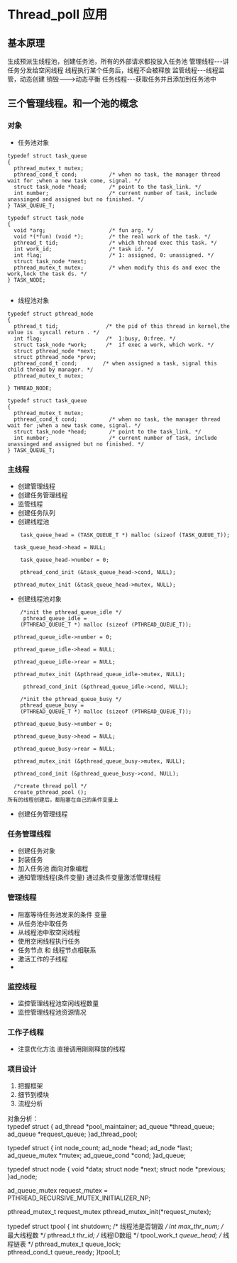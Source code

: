 # Thread_poll 应用
## 基本原理 
生成预派生线程池，创建任务池，所有的外部请求都投放入任务池
管理线程---讲任务分发给空闲线程
线程执行某个任务后，线程不会被释放
监管线程---线程监管，动态创建 销毁--->动态平衡 
任务线程---获取任务并且添加到任务池中 

## 三个管理线程。和一个池的概念
### 对象
* 任务池对象 
```
typedef struct task_queue 
{
  pthread_mutex_t mutex;
  pthread_cond_t cond;          /* when no task, the manager thread wait for ;when a new task come, signal. */
  struct task_node *head;       /* point to the task_link. */
  int number;                   /* current number of task, include unassinged and assigned but no finished. */
} TASK_QUEUE_T;

typedef struct task_node 
{
  void *arg;                    /* fun arg. */
  void *(*fun) (void *);        /* the real work of the task. */
  pthread_t tid;                /* which thread exec this task. */
  int work_id;                  /* task id. */
  int flag;                     /* 1: assigned, 0: unassigned. */
  struct task_node *next;        
  pthread_mutex_t mutex;        /* when modify this ds and exec the work,lock the task ds. */
} TASK_NODE;


```

* 线程池对象
```
typedef struct pthread_node 
{
  pthread_t tid;               /* the pid of this thread in kernel,the value is  syscall return . */
  int flag;                    /*  1:busy, 0:free. */
  struct task_node *work;      /*  if exec a work, which work. */
  struct pthread_node *next;
  struct pthread_node *prev;
  pthread_cond_t cond;        /* when assigned a task, signal this child thread by manager. */
  pthread_mutex_t mutex; 

} THREAD_NODE;

typedef struct task_queue 
{
  pthread_mutex_t mutex;
  pthread_cond_t cond;          /* when no task, the manager thread wait for ;when a new task come, signal. */
  struct task_node *head;       /* point to the task_link. */
  int number;                   /* current number of task, include unassinged and assigned but no finished. */
} TASK_QUEUE_T;
```


### 主线程
* 创建管理线程
* 创建任务管理线程
* 监管线程
* 创建任务队列
* 创建线程池 
```
    task_queue_head = (TASK_QUEUE_T *) malloc (sizeof (TASK_QUEUE_T));
  
  task_queue_head->head = NULL;  

    task_queue_head->number = 0;  

    pthread_cond_init (&task_queue_head->cond, NULL); 
  
  pthread_mutex_init (&task_queue_head->mutex, NULL);  

```


* 创建线程池对象
```
    /*init the pthread_queue_idle */ 
     pthread_queue_idle =
    (PTHREAD_QUEUE_T *) malloc (sizeof (PTHREAD_QUEUE_T));
  
  pthread_queue_idle->number = 0; 
  
  pthread_queue_idle->head = NULL;  
  
  pthread_queue_idle->rear = NULL;  
  
  pthread_mutex_init (&pthread_queue_idle->mutex, NULL);  

     pthread_cond_init (&pthread_queue_idle->cond, NULL);  

    /*init the pthread_queue_busy */ 
    pthread_queue_busy =
    (PTHREAD_QUEUE_T *) malloc (sizeof (PTHREAD_QUEUE_T));
  
  pthread_queue_busy->number = 0;  
  
  pthread_queue_busy->head = NULL; 
  
  pthread_queue_busy->rear = NULL; 
  
  pthread_mutex_init (&pthread_queue_busy->mutex, NULL);  

  pthread_cond_init (&pthread_queue_busy->cond, NULL);  

  /*create thread poll */ 
  create_pthread_pool ();
所有的线程创建后，都阻塞在自己的条件变量上 
```
* 创建任务管理线程




### 任务管理线程
* 创建任务对象
* 封装任务
* 加入任务池
 面向对象编程 
* 通知管理线程(条件变量)
通过条件变量激活管理线程

### 管理线程
* 阻塞等待任务池发来的条件 变量
* 从任务池中取任务
* 从线程池中取空闲线程
* 使用空闲线程执行任务
* 任务节点 和 线程节点相联系 
* 激活工作的子线程
* 

### 监控线程 
* 监控管理线程池空闲线程数量
* 监控管理线程池资源情况

### 工作子线程
* 注意优化方法 
 直接调用刚刚释放的线程 





### 项目设计
1. 把握框架 
2. 细节到模块 
3. 流程分析 
	

对象分析：	
typedef struct {
    ad_thread *pool_maintainer;
    ad_queue *thread_queue;
    ad_queue *request_queue;
}ad_thread_pool;	

typedef struct {
    int node_count;
    ad_node *head;
    ad_node *last;
    ad_queue_mutex *mutex;
    ad_queue_cond *cond;
}ad_queue;

typedef struct node {
    void *data;
    struct node *next;
    struct node *previous;
}ad_node;


ad_queue_mutex request_mutex = PTHREAD_RECURSIVE_MUTEX_INITIALIZER_NP;

  pthread_mutex_t request_mutex
pthread_mutex_init(*request_mutex);



typedef struct tpool {
    int             shutdown;                    /* 线程池是否销毁 */
    int             max_thr_num;                /* 最大线程数 */
    pthread_t       *thr_id;                    /* 线程ID数组 */
    tpool_work_t    *queue_head;                /* 线程链表 */
    pthread_mutex_t queue_lock;                    
    pthread_cond_t  queue_ready;
}tpool_t;


